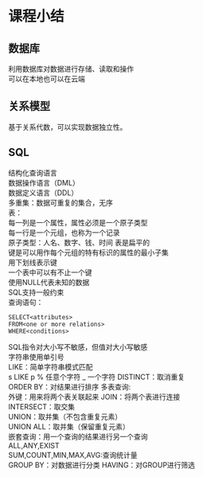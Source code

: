 # 课程小结

## 数据库

利用数据库对数据进行存储、读取和操作  
可以在本地也可以在云端

## 关系模型

基于关系代数，可以实现数据独立性。

## SQL

结构化查询语言  
数据操作语言（DML）  
数据定义语言（DDL）  
多重集：数据可重复的集合，无序  
表：  
每一列是一个属性，属性必须是一个原子类型  
每一行是一个元组，也称为一个记录  
原子类型：人名、数字、钱、时间
表是扁平的  
键是可以用作每个元组的特有标识的属性的最小子集  
用下划线表示键  
一个表中可以有不止一个键  
使用NULL代表未知的数据  
SQL支持一般约束  
查询语句：
```
SELECT<attributes>
FROM<one or more relations>
WHERE<conditions>
```
SQL指令对大小写不敏感，但值对大小写敏感  
字符串使用单引号  
LIKE：简单字符串模式匹配  
s LIKE p
% 任意个字符
_ 一个字符
DISTINCT：取消重复  
ORDER BY：对结果进行排序
多表查询:  
外键：用来将两个表关联起来
JOIN：将两个表进行连接  
INTERSECT：取交集  
UNION：取并集（不包含重复元素）  
UNION ALL：取并集（保留重复元素）  
嵌套查询：用一个查询的结果进行另一个查询  
ALL,ANY,EXIST  
SUM,COUNT,MIN,MAX,AVG:查询统计量  
GROUP BY：对数据进行分类
HAVING：对GROUP进行筛选